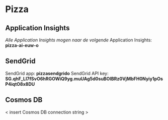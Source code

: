 # Pizza

## Application Insights
*Alle Application Insights mogen naar de volgende*
Application Insights: **pizza-ai-euw-o**

## SendGrid
SendGrid app: **pizzasendgrido**
SendGrid API key: **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**

## Cosmos DB
< insert Cosmos DB connection string >
